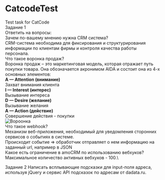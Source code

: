 # СatcodeTest
Test task for CatCode\
Задание 1\
Ответить на вопросы:\
Зачем по-вашему мнению нужна CRM система?\
CRM-система необходима для фиксирования и структурирования информации по клиентам фирмы и контроля качества работы персонала. \
Что такое воронка продаж?\
Воронка продаж – это маркетинговая модель, которая отражает путь покупки товара. Она обозначается акронимом AIDA и состоит она из 4-х основных элементов:\
**A — Attention (внимание)**\
Захват внимания клиента\
**I — Interest (интерес)**\
Вызывание интереса\
**D — Desire (желание)**\
Вызывание желания\
**A — Action (действие)**\
Совершение действия - покупки\
![Вороонка](https://leonardo.osnova.io/7f5ee82b-f75b-9fb9-4d35-46bfa87f0fca/-/resize/600/)\
Что такое webhook?\
Механизм веб-приложения, необходимый для уведомления сторонних сервисов о событиях в системе.\
Происходит событие => обработчик отправляет о нем информацию на заданный url, например в JSON\
Какое есть ограничение в amoCRM по использованию вебхуков?\
Максимальное количество активных вебхуков - 100.\

Задание 2
Написать всплывающие подсказки для input-поля адреса, используя jQuery и сервис API подсказок по адресам от dadata.ru.